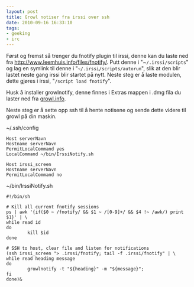```yaml
---
layout: post
title: Growl notiser fra irssi over ssh
date: 2010-09-16 16:33:10
tags: 
- geeking
- irc
---
```


Først og fremst så trenger du fnotify plugin til irssi, denne kan du laste ned fra <a href="http://www.leemhuis.info/files/fnotify/">http://www.leemhuis.info/files/fnotify/</a>. Putt denne i "~```/.irssi/scripts```" og lag en symlink til denne i "```~/.irssi/scripts/autorun```", slik at den blir lastet neste gang irssi blir startet på nytt. Neste steg er å laste modulen, dette gjøres i irssi, "```/script load fnotify```".

Husk å installer growlnotify, denne finnes i Extras mappen i .dmg fila du laster ned fra <a href="http://growl.info/">growl.info</a>.

Neste steg er å sette opp ssh til å hente notisene og sende dette videre til growl på din maskin.

~/.ssh/config

	Host serverNavn
	Hostname serverNavn
	PermitLocalCommand yes
	LocalCommand ~/bin/IrssiNotify.sh

	Host irssi_screen
	Hostname serverNavn
	PermitLocalCommand no


~/bin/IrssiNotify.sh

	#!/bin/sh

	# Kill all current fnotify sessions
	ps | awk '{if($0 ~ /fnotify/ && $1 ~ /[0-9]+/ && $4 !~ /awk/) print $1}' | \
	while read id
	do
	        kill $id
	done

	# SSH to host, clear file and listen for notifications
	(ssh irssi_screen "> .irssi/fnotify; tail -f .irssi/fnotify" | \
	while read heading message
	do
	        growlnotify -t "${heading}" -m "${message}";
	fi
	done)&
